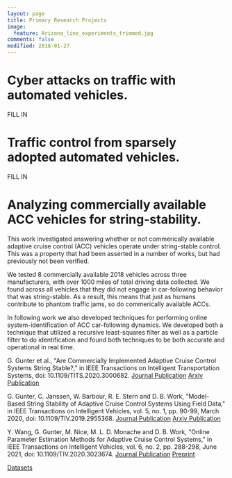 ```yaml
---
layout: page
title: Primary Research Projects
image:
  feature: Arizona_line_experiments_trimmed.jpg
comments: false
modified: 2018-01-27
---
```

# Cyber attacks on traffic with automated vehicles.

FILL IN


# Traffic control from sparsely adopted automated vehicles.

FILL IN

# Analyzing commercially available ACC vehicles for string-stability.

This work investigated answering whether or not commerically available adaptive cruise control (ACC) vehicles operate under string-stable control. This was a property that had been asserted in a number of works, but had previously not been verified. 

We tested 8 commercially available 2018 vehicles across three manufacturers, with over 1000 miles of total driving data collected. We found across all vehicles that they did not engage in car-following behavior that was string-stable. As a result, this means that just as humans contribute to phantom traffic jams, so do commerically available ACCs.

In following work we also developed techniques for performing online system-identification of ACC car-following dynamics. We developed both a technique that utilized a recursive least-squares filter as well as a particle filter to do identification and found both techniques to be both accurate and operational in real time.


G. Gunter et al., "Are Commercially Implemented Adaptive Cruise Control Systems String Stable?," in IEEE Transactions on Intelligent Transportation Systems, doi: 10.1109/TITS.2020.3000682. [Journal Publication](https://ieeexplore.ieee.org/abstract/document/9123538) [Arxiv Publication](https://arxiv.org/pdf/1905.02108.pdf)

G. Gunter, C. Janssen, W. Barbour, R. E. Stern and D. B. Work, "Model-Based String Stability of Adaptive Cruise Control Systems Using Field Data," in IEEE Transactions on Intelligent Vehicles, vol. 5, no. 1, pp. 90-99, March 2020, doi: 10.1109/TIV.2019.2955368. [Journal Publication](https://ieeexplore.ieee.org/abstract/document/8910461) [Arxiv Publication](https://arxiv.org/pdf/1902.04983.pdf)

Y. Wang, G. Gunter, M. Nice, M. L. D. Monache and D. B. Work, "Online Parameter Estimation Methods for Adaptive Cruise Control Systems," in IEEE Transactions on Intelligent Vehicles, vol. 6, no. 2, pp. 288-298, June 2021, doi: 10.1109/TIV.2020.3023674. [Journal Publication](https://ieeexplore.ieee.org/abstract/document/9195163) [Preprint](https://par.nsf.gov/servlets/purl/10206297)

[Datasets](https://acc-dataset.github.io/datasets/)



